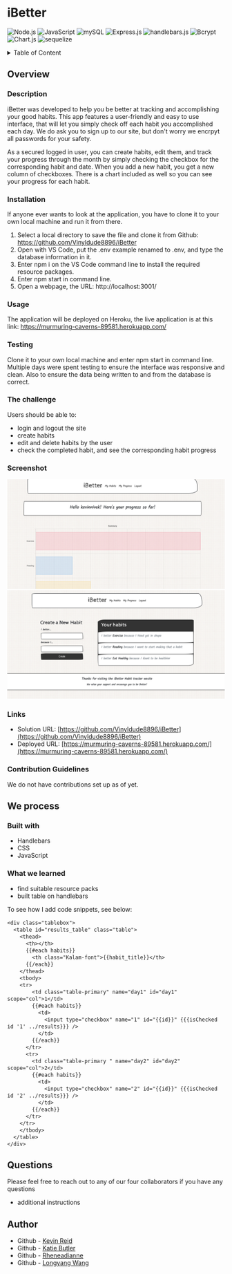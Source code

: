 # iBetter

![Node.js](https://img.shields.io/badge/Nodejs-License-blue)
![JavaScript](https://img.shields.io/badge/JavaScript-License-yellowgreen)
![mySQL](https://img.shields.io/badge/mySQL-License-lightgrey)
![Express.js](https://img.shields.io/badge/Express.js-License-lightblue)
![handlebars.js](https://img.shields.io/badge/handlebars.js-License-yellowgreen)
![Bcrypt](https://img.shields.io/badge/bcrypt-License-blue)
![Chart.js](https://img.shields.io/badge/Chart.js-License-yellowgreen)
![sequelize](https://img.shields.io/badge/sequelize-License-lightgrey)

<details>
<summary>Table of Content</summary>

- [Overview](#overview)
  - [Description](#description)
  - [Installation](#installation)
  - [Usage](#usage)
  - [Testing](#testing)
  - [The challenge](#the-challenge)
  - [Screenshot](#screenshot)
  - [Links](#links)
  - [contribution guidelines](#contribution-guidelines)
- [We process](#we-process)
  - [Built with](#built-with)
  - [What we learned](#what-we-learned)
- [Questions](#questions)
- [Author](#author)

</details>

## Overview

### Description

iBetter was developed to help you be better at tracking and accomplishing your good habits. This app features a user-friendly and easy to use interface, that will let you simply check off each habit you accomplished each day. We do ask you to sign up to our site, but don't worry we encrpyt all passwords for your safety.

As a secured logged in user, you can create habits, edit them, and track your progress through the month by simply checking the checkbox for the corresponding habit and date. When you add a new habit, you get a new column of checkboxes. There is a chart included as well so you can see your progress for each habit.

### Installation

If anyone ever wants to look at the application, you have to clone it to your own local machine and run it from there.
1. Select a local directory to save the file and clone it from Github: https://github.com/Vinyldude8896/iBetter 
2. Open with VS Code, put the .env example renamed to .env, and type the database information in it.
3. Enter npm i on the VS Code command line to install the required resource packages.
4. Enter npm start in command line.
5. Open a webpage, the URL: http://localhost:3001/ 

### Usage

The application will be deployed on Heroku, the live application is at this link: https://murmuring-caverns-89581.herokuapp.com/

### Testing

Clone it to your own local machine and enter npm start in command line.
Multiple days were spent testing to ensure the interface was responsive and clean. Also to ensure the data being written to and from the database is correct.

### The challenge

Users should be able to:

- login and logout the site
- create habits
- edit and delete habits by the user
- check the completed habit, and see the corresponding habit progress

### Screenshot

![](./assets/images/iBetter_screenshot_1.png)
![](./assets/images/iBetter_screenshot_2.png)


### Links

- Solution URL: [https://github.com/Vinyldude8896/iBetter](https://github.com/Vinyldude8896/iBetter)
- Deployed URL: [https://murmuring-caverns-89581.herokuapp.com/](https://murmuring-caverns-89581.herokuapp.com/)

### Contribution Guidelines

We do not have contributions set up as of yet.

## We process

### Built with

- Handlebars
- CSS
- JavaScript

### What we learned

- find suitable resource packs
- built table on handlebars 

To see how I add code snippets, see below:

```Handlebars
<div class="tablebox">
  <table id="results_table" class="table">
    <thead>
      <th></th>
      {{#each habits}}
        <th class="Kalam-font">{{habit_title}}</th>
      {{/each}}
    </thead>
    <tbody>
    <tr>
        <td class="table-primary" name="day1" id="day1" scope="col">1</td>
        {{#each habits}}
          <td>
            <input type="checkbox" name="1" id="{{id}}" {{{isChecked id '1' ../results}}} />
          </td>
        {{/each}}
      </tr>
      <tr>
        <td class="table-primary " name="day2" id="day2" scope="col">2</td>
        {{#each habits}}
          <td>
            <input type="checkbox" name="2" id="{{id}}" {{{isChecked id '2' ../results}}} />
          </td>
        {{/each}}
      </tr>
    </tr>
    </tbody>
  </table>
</div>
```

## Questions
Please feel free to reach out to any of our four collaborators if you have any questions
  - additional instructions 

## Author

- Github - [Kevin Reid](https://github.com/Vinyldude8896)
- Github - [Katie Butler](https://github.com/katiebutler37)
- Github - [Rheneadianne](https://github.com/rheneadianne)
- Github - [Longyang Wang](https://github.com/YangLongWang)
